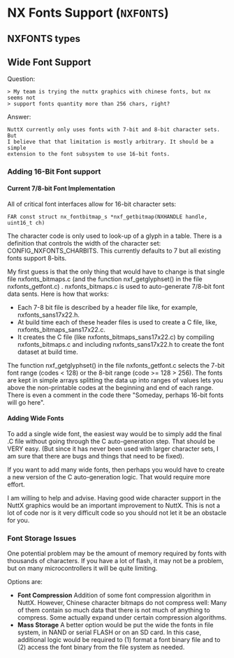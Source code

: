NX Fonts Support (`NXFONTS`)
============================

NXFONTS types
-------------

Wide Font Support
-----------------

Question:

    > My team is trying the nuttx graphics with chinese fonts, but nx seems not
    > support fonts quantity more than 256 chars, right?

Answer:

    NuttX currently only uses fonts with 7-bit and 8-bit character sets. But
    I believe that that limitation is mostly arbitrary. It should be a simple
    extension to the font subsystem to use 16-bit fonts.

### Adding 16-Bit Font support

#### Current 7/8-bit Font Implementation

All of critical font interfaces allow for 16-bit character sets:

``` {.C}
FAR const struct nx_fontbitmap_s *nxf_getbitmap(NXHANDLE handle, uint16_t ch)
```

The character code is only used to look-up of a glyph in a table. There
is a definition that controls the width of the character set:
CONFIG\_NXFONTS\_CHARBITS. This currently defaults to 7 but all existing
fonts support 8-bits.

My first guess is that the only thing that would have to change is that
single file nxfonts\_bitmaps.c (and the function nxf\_getglyphset() in
the file nxfonts\_getfont.c) . nxfonts\_bitmaps.c is used to
auto-generate 7/8-bit font data sents. Here is how that works:

-   Each 7-8 bit file is described by a header file like, for example,
    nxfonts\_sans17x22.h.
-   At build time each of these header files is used to create a C file,
    like, nxfonts\_bitmaps\_sans17x22.c.
-   It creates the C file (like nxfonts\_bitmaps\_sans17x22.c) by
    compiling nxfonts\_bitmaps.c and including nxfonts\_sans17x22.h to
    create the font dataset at build time.

The function nxf\_getglyphset() in the file nxfonts\_getfont.c selects
the 7-bit font range (codes \< 128) or the 8-bit range (code \>= 128 \>
256). The fonts are kept in simple arrays splitting the data up into
ranges of values lets you above the non-printable codes at the beginning
and end of each range. There is even a comment in the code there
\"Someday, perhaps 16-bit fonts will go here\".

#### Adding Wide Fonts

To add a single wide font, the easiest way would be to simply add the
final .C file without going through the C auto-generation step. That
should be VERY easy. (But since it has never been used with larger
character sets, I am sure that there are bugs and things that need to be
fixed).

If you want to add many wide fonts, then perhaps you would have to
create a new version of the C auto-generation logic. That would require
more effort.

I am willing to help and advise. Having good wide character support in
the NuttX graphics would be an important improvement to NuttX. This is
not a lot of code nor is it very difficult code so you should not let it
be an obstacle for you.

### Font Storage Issues

One potential problem may be the amount of memory required by fonts with
thousands of characters. If you have a lot of flash, it may not be a
problem, but on many microcontrollers it will be quite limiting.

Options are:

-   **Font Compression** Addition of some font compression algorithm in
    NuttX. However, Chinese character bitmaps do not compress well: Many
    of them contain so much data that there is not much of anything to
    compress. Some actually expand under certain compression algorithms.
-   **Mass Storage** A better option would be put the wide the fonts in
    file system, in NAND or serial FLASH or on an SD card. In this case,
    additional logic would be required to (1) format a font binary file
    and to (2) access the font binary from the file system as needed.
